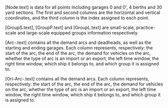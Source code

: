 [Node.text] is data for all points including garages 0 and 0', 4 berths and 30 yard sections. The first and second columns are the horizontal and vertical coordinates, and the third column is the index assigned to each point.

[GroupS.text], [GroupP.text] and [GroupL.text] are small-scale, practice-scale and large-scale equipped groups information respectively.

[Arc-.text] contains all the demand arcs and deadheads, as well as the starting and ending garages.
            Each column represents, respectively: the start of the arc, the end of the arc, the demand for vehicles on the arc, whether the type of arc is an import or an export, the left time window, the right time window, which ship it belongs to, and which group it is assigned to.

[Ori-Arc-.text] contains all the demand arcs. Each column represents, respectively: the start of the arc, the end of the arc, the demand for vehicles on the arc, whether the type of arc is an import or an export, the left time window, the right time window, which ship it belongs to, and which group it is assigned to.
